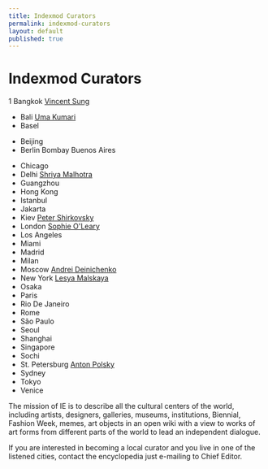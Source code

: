 ```yaml
---
title: Indexmod Curators
permalink: indexmod-curators
layout: default
published: true
---
```


# Indexmod Curators

1 Bangkok [Vincent Sung](index)
* Bali [Uma Kumari](index)
* Basel
- Beijing
- Berlin
Bombay
Buenos Aires
+ Chicago
+ Delhi [Shriya Malhotra](malhotra-shriya)
+ Guangzhou
+ Hong Kong
+ Istanbul
+ Jakarta
+ Kiev [Peter Shirkovsky](index)
+ London [Sophie O'Leary](index)
+ Los Angeles
+ Miami
+ Madrid
+ Milan
+ Moscow [Andrei Deinichenko](index)
+ New York [Lesya Malskaya](index)
+ Osaka
+ Paris
+ Rio De Janeiro
+ Rome
+ São Paulo
+ Seoul
+ Shanghai
+ Singapore
+ Sochi
+ St. Petersburg [Anton Polsky](index)
+ Sydney
+ Tokyo
+ Venice


The mission of IE is to describe all the cultural centers of the world, including artists, designers, galleries, museums, institutions, Biennial, Fashion Week, memes, art objects in an open wiki with a view to works of art forms from different parts of the world to lead an independent dialogue.

If you are interested in becoming a local curator and you live in one of the listened cities, contact the encyclopedia just e-mailing to Chief Editor.
